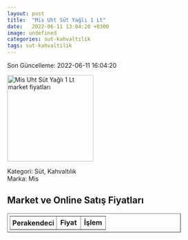 ```yaml
---
layout: post
title:  "Mis Uht Süt Yağlı 1 Lt"
date:   2022-06-11 13:04:20 +0300
image: undefined
categories: sut-kahvaltilik
tags: sut-kahvaltilik
---
```


Son Güncelleme: 2022-06-11 16:04:20

<img src="undefined" width="200" alt="Mis Uht Süt Yağlı 1 Lt market fiyatları" />

Kategori: Süt, Kahvaltılık
<br />
Marka: Mis

<h2>Market ve Online Satış Fiyatları</h2>

<table border="1" style="padding: 5px;width:80%;">
  <tr>
    <td style="padding: 5px;"><strong>Perakendeci</strong></td>
    <td><strong>Fiyat</strong></td>
    <td><strong>İşlem</strong></td>
  </tr>
  
</table>
